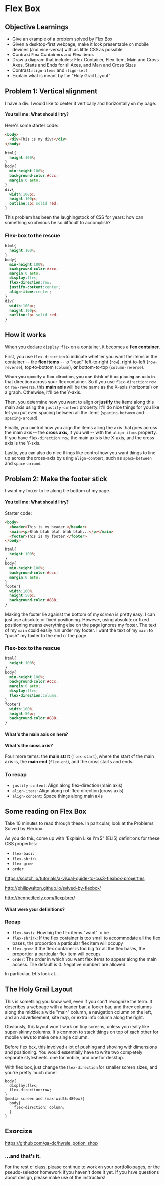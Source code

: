 # Flex Box

## Objective Learnings
- Give an example of a problem solved by Flex Box
- Given a desktop-first webpage, make it look presentable on mobile devices (and vice-versa) with as little CSS as possible
- Contrast Flex Containers and Flex Items
- Draw a diagram that includes: Flex Container, Flex Item, Main and Cross Axes, Starts and Ends for all Axes, and Main and Cross Sizes
- Contrast `align-items` and `align-self`
- Explain what is meant by the "Holy Grail Layout"

## Problem 1: Vertical alignment

I have a div. I would like to center it vertically and horizontally on my page.

#### You tell me: What should I try?

Here's some starter code:

```html
<body>
  <div>This is my div!</div>
</body>
```

```CSS
html{
  height:100%;
}
body{
  min-height:100%;
  background-color:#ccc;
  margin:0 auto;
}
div{
  width:100px;
  height:100px;
  outline:1px solid red;
}
```

This problem has been the laughingstock of CSS for years: how can something so obvious be so difficult to accomplish?

### Flex-box to the rescue

```CSS
html{
  height:100%;
}
body{
  min-height:100%;
  background-color:#ccc;
  margin:0 auto;
  display:flex;
  flex-direction:row;
  justify-content:center;
  align-items:center;
}
div{
  width:100px;
  height:100px;
  outline:1px solid red;
}
```

## How it works

When you declare `display:flex` on a container, it becomes a **flex container**.

First, you use `flex-direction` to indicate whether you want the items in the container -- the **flex items** -- to "read" left-to-right (`row`), right-to-left (`row-reverse`), top-to-bottom (`column`), **or** bottom-to-top (`column-reverse`).

When you specify a flex-direction, you can think of it as placing an axis in that direction across your flex container. So if you use `flex-direction:row` or `row-reverse`, this **main axis** will be the same as the X-axis (horizontal) on a graph. Otherwise, it'll be the Y-axis.

Then, you determine how you want to align or **justify** the items along this main axis using the `justify-content` property. It'll do nice things for you like let you put even spacing between all the items (`spacing-between` and `spacing-around`).

Finally, you control how you align the items along the axis that goes across the main axis -- the **cross axis**, if you will -- with the `align-items` property. If you have `flex-direction:row`, the main axis is the X-axis, and the cross-axis is the Y-axis.

Lastly, you can also do nice things like control how you want things to line up across the cross-axis by using `align-content`, such as `space-between` and `space-around`.

## Problem 2: Make the footer stick

I want my footer to lie along the bottom of my page.

#### You tell me: What should I try?

Starter code:

```html
<body>
  <header>This is my header.</header>
  <main><p>Blah blah blah blah blah...</p></main>
  <footer>This is my footer!</footer>
</body>
```

```CSS
html{
  height:100%;
}
body{
  min-height:100%;
  background-color:#ccc;
  margin:0 auto;
}
footer{
  width:100%;
  height:50px;
  background-color:#888;
}
```

Making the footer lie against the bottom of my *screen* is pretty easy: I can just use absolute or fixed positioning. However, using absolute or fixed positioning means everything else on the page ignores my footer. The text of my `main` could easily run under my footer. I want the text of my `main` to "push" my footer to the end of the page.

### Flex-box to the rescue

```CSS
html{
  height:100%;
}
body{
  min-height:100%;
  background-color:#ccc;
  margin:0 auto;
  display:flex;
  flex-direction:column;
}
footer{
  width:100%;
  height:50px;
  background-color:#888;
}
```

#### What's the main axis on here?
#### What's the cross axis?

Four more terms: the **main start** (`flex-start`), where the start of the main axis is, the **main end** (`flex-end`), and the cross starts and ends.

### To recap

- `justify-content`: Align along flex-direction (main axis)
- `align-items`: Align along not-flex-direction (cross axis)
- `align-content`: Space things along main axis

## Some reading on Flex Box

Take 10 minutes to read through these. In particular, look at the Problems Solved by Flexbox.

As you do this, come up with "Explain Like I'm 5" (ELI5) definitions for these CSS properties:

- `flex-basis`
- `flex-shrink`
- `flex-grow`
- `order`

https://scotch.io/tutorials/a-visual-guide-to-css3-flexbox-properties

http://philipwalton.github.io/solved-by-flexbox/

http://bennettfeely.com/flexplorer/

#### What were your definitions?

### Recap

- `flex-basis`: How big the flex items "want" to be
- `flex-shrink`: If the flex container is too small to accommodate all the flex bases, the proportion a particular flex item will occupy
- `flex-grow`: If the flex container is too big for all the flex bases, the proportion a particular flex item will occupy
- `order`: The order in which you want flex items to appear along the main access. The default is 0. Negative numbers are allowed.

In particular, let's look at...

## The Holy Grail Layout

This is something you know well, even if you don't recognize the term. It describes a webpage with a header bar, a footer bar, and three columns along the middle: a wide "main" column, a navigation column on the left, and an advertisement, site map, or extra info column along the right.

Obviously, this layout won't work on tiny screens, unless you really like super-skinny columns. It's common to stack things on top of each other for mobile views to make one single column.

Before flex box, this involved a lot of pushing and shoving with dimensions and positioning. You would essentially have to write two completely separate stylesheets: one for mobile, and one for desktop.

With flex box, just change the `flex-direction` for smaller screen sizes, and you're pretty much done!

```
body{
  display:flex;
  flex-direction:row;
}
@media screen and (max-width:480px){
  body{
    flex-direction: column;
  }
}
```

## Exorcize

https://github.com/ga-dc/hyrule_potion_shop

### ...and that's it.

For the rest of class, please continue to work on your portfolio pages, or the pseudo-selector homework if you haven't done it yet. If you have questions about design, please make use of the instructors!
